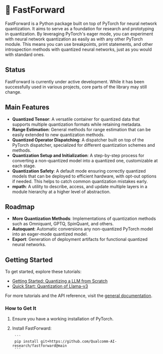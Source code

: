 # 📼 FastForward

FastForward is a Python package built on top of PyTorch for neural network
quantization. It aims to serve as a foundation for research and prototyping in
quantization. By leveraging PyTorch's eager mode, you can experiment with
neural network quantization as easily as with any other PyTorch module. This
means you can use breakpoints, print statements, and other introspection
methods with quantized neural networks, just as you would with standard ones.

## Status

FastForward is currently under active development. While it has been
successfully used in various projects, core parts of the library may still
change.

## Main Features

- **Quantized Tensor**: A versatile container for quantized data that supports
  multiple quantization formats while retaining metadata.
- **Range Estimation**: General methods for range estimation that can be easily
  extended to new quantization methods.
- **Quantized Operator Dispatching**: A dispatcher built on top of the PyTorch
  dispatcher, specialized for different quantization schemes and methods.
- **Quantization Setup and Initialization**: A step-by-step process for
  converting a non-quantized model into a quantized one, customizable at each
  stage.
- **Quantization Safety**: A default mode ensuring correctly quantized models
  that can be deployed to efficient hardware, with opt-out options if needed.
  This helps to catch common quantization mistakes early.
- **mpath**: A utility to describe, access, and update multiple layers in
  a module hierarchy at a higher level of abstraction.

## Roadmap

- **More Quantization Methods**: Implementations of quantization methods such
  as Omniquant, GPTQ, SpinQuant, and others.
- **Autoquant**: Automatic conversions any non-quantized PyTorch model into an
  eager-mode quantized model.
- **Export**: Generation of deployment artifacts for functional quantized neural
  networks.

## Getting Started

To get started, explore these tutorials:

- [Getting Started: Quantizing a LLM from Scratch](https://qualcomm-ai-research.github.io/fastforward/examples/quantizing_networks.nb/)
- [Quick Start: Quantization of Llama-v3](https://qualcomm-ai-research.github.io/fastforward/examples/quick_start/quick_start_quantize_llms.nb/)

For more tutorials and the API reference, visit the [general documentation](https://qualcomm-ai-research.github.io/fastforward).

### How to Get It

1. Ensure you have a working installation of PyTorch.

2. Install FastForward:

        ```
        pip install git+https://github.com/Qualcomm-AI-research/fastforward@main
        ```
